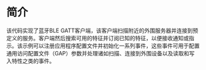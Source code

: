 # 简介
该代码实现了蓝牙BLE GATT客户端，该客户端扫描附近的外围服务器并连接到预定义的服务。客户端然后搜索可用的特征并订阅已知的特征，以便接收通知或指示。该示例可以注册应用程序配置文件并初始化一系列事件，这些事件可用于配置通用访问配置文件（GAP）参数并处理诸如扫描、连接到外围设备以及读取和写入特性之类的事件。